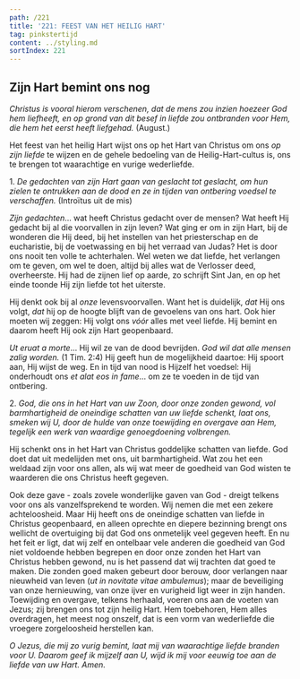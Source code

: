 ```yaml
---
path: /221
title: '221: FEEST VAN HET HEILIG HART'
tag: pinkstertijd
content: ../styling.md
sortIndex: 221
---
```


## Zijn Hart bemint ons nog

_Christus is vooral hierom verschenen, dat de mens zou inzien hoezeer God hem liefheeft, en op grond van dit besef in liefde zou ontbranden voor Hem, die hem het eerst heeft liefgehad._ (August.)

Het feest van het heilig Hart wijst ons op het Hart van Christus om ons _op zijn liefde_ te wijzen en de gehele bedoeling van de Heilig-Hart-cultus is, ons te brengen tot waarachtige en vurige wederliefde.

1\. _De gedachten van zijn Hart gaan van geslacht tot geslacht, om hun zielen te ontrukken aan de dood en ze in tijden van ontbering voedsel te verschaffen._ (Introïtus uit de mis)

_Zijn gedachten_... wat heeft Christus gedacht over de mensen? Wat heeft Hij gedacht bij al die voorvallen in zijn leven? Wat ging er om in zijn Hart, bij de wonderen die Hij deed, bij het instellen van het priesterschap en de eucharistie, bij de voetwassing en bij het verraad van Judas? Het is door ons nooit ten volle te achterhalen. Wel weten we dat liefde, het verlangen om te geven, om wel te doen, altijd bij alles wat de Verlosser deed, overheerste. Hij had de zijnen lief op aarde, zo schrijft Sint Jan, en op het einde toonde Hij zijn liefde tot het uiterste.

Hij denkt ook bij al _onze_ levensvoorvallen. Want het is duidelijk, _dat_ Hij ons volgt, _dat_ hij op de hoogte blijft van de gevoelens van ons hart. Ook hier moeten wij zeggen: Hij volgt ons _vóór_ alles met veel liefde. Hij bemint en daarom heeft Hij ook zijn Hart geopenbaard.

_Ut eruat a morte_... Hij wil ze van de dood bevrijden. _God wil dat alle mensen zalig worden._ (1 Tim. 2:4) Hij geeft hun de mogelijkheid daartoe: Hij spoort aan, Hij wijst de weg. En in tijd van nood is Hijzelf het voedsel: Hij onderhoudt ons _et alat eos in fame_... om ze te voeden in de tijd van ontbering.

2\. _God, die ons in het Hart van uw Zoon, door onze zonden gewond, vol barmhartigheid de oneindige schatten van uw liefde schenkt, laat ons, smeken wij U, door de hulde van onze toewijding en overgave aan Hem, tegelijk een werk van waardige genoegdoening volbrengen._

Hij schenkt ons in het Hart van Christus goddelijke schatten van liefde. God doet dat uit medelijden met ons, uit barmhartigheid. Wat zou het een weldaad zijn voor ons allen, als wij wat meer de goedheid van God wisten te waarderen die ons Christus heeft gegeven.

Ook deze gave - zoals zovele wonderlijke gaven van God - dreigt telkens voor ons als vanzelfsprekend te worden. Wij nemen die met een zekere achteloosheid. Maar Hij heeft ons de oneindige schatten van liefde in Christus geopenbaard, en alleen oprechte en diepere bezinning brengt ons wellicht de overtuiging bij dat God ons onmetelijk veel gegeven heeft. En nu het feit er ligt, dat wij zelf en ontelbaar vele anderen die goedheid van God niet voldoende hebben begrepen en door onze zonden het Hart van Christus hebben gewond, nu is het passend dat wij trachten dat goed te maken. Die zonden goed maken gebeurt door berouw, door verlangen naar nieuwheid van leven (_ut in novitate vitae ambulemus_); maar de beveiliging van onze hernieuwing, van onze ijver en vurigheid ligt weer in zijn handen. Toewijding en overgave, telkens herhaald, voeren ons aan de voeten van Jezus; zij brengen ons tot zijn heilig Hart. Hem toebehoren, Hem alles overdragen, het meest nog onszelf, dat is een vorm van wederliefde die vroegere zorgeloosheid herstellen kan.

_O Jezus, die mij zo vurig bemint, laat mij van waarachtige liefde branden voor U. Daarom geef ik mijzelf aan U, wijd ik mij voor eeuwig toe aan de liefde van uw Hart. Amen._
